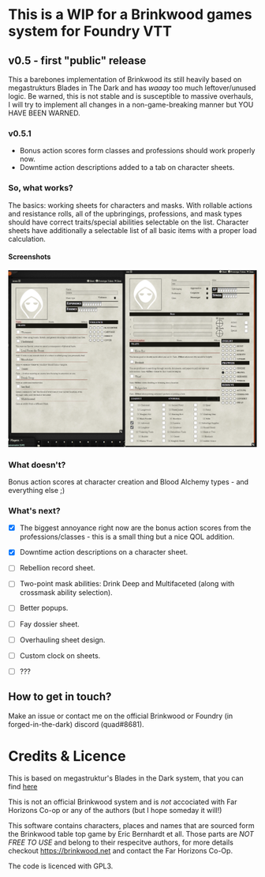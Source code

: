 # This is a WIP for a Brinkwood games system for Foundry VTT

## v0.5 - first "public" release
This a barebones implementation of Brinkwood its still heavily based on megastrukturs Blades in The Dark and has *waaay* too much leftover/unused logic.
Be warned, this is not stable and is susceptible to massive overhauls, I will try to implement all changes in a non-game-breaking manner but YOU HAVE BEEN WARNED.

### v0.5.1 
- Bonus action scores form classes and professions should work properly now.
- Downtime action descriptions added to a tab on character sheets.

### So, what works?
The basics: working sheets for characters and masks. With rollable actions and resistance rolls, all of the upbringings, professions, and mask types should have correct traits/special abilities selectable on the list. Character sheets have additionally a selectable list of all basic items with a proper load calculation.

#### Screenshots

![image](./images/brinkwood_sheets.png)

### What doesn't?
Bonus action scores at character creation and Blood Alchemy types - and everything else ;)

### What's next?
- [x] The biggest annoyance right now are the bonus action scores from the professions/classes - this is a small thing but a nice QOL addition.
- [x] Downtime action descriptions on a character sheet.
- [ ] Rebellion record sheet.
- [ ] Two-point mask abilities: Drink Deep and Multifaceted (along with crossmask ability selection).
- [ ] Better popups.
- [ ] Fay dossier sheet.
- [ ] Overhauling sheet design.
- [ ] Custom clock on sheets.
- [ ] ???


## How to get in touch?
Make an issue or contact me on the official Brinkwood or Foundry (in forged-in-the-dark) discord (quad#8681).

# Credits & Licence

This is based on megastruktur's Blades in the Dark system, that you can find [here](https://github.com/megastruktur/foundryvtt-blades-in-the-dark)

This is not an official Brinkwood system and is *not* accociated with Far Horizons Co-op or any of the authors (but I hope someday it will!) 

This software contains characters, places and names that are sourced form the Brinkwood table top game by Eric Bernhardt et all. 
Those parts are *NOT FREE TO USE* and belong to their respecitve authors, for more details checkout https://brinkwood.net and contact the Far Horizons Co-Op.

The code is licenced with GPL3.
